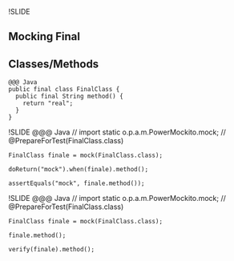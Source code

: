 !SLIDE
## Mocking Final
## Classes/Methods
	@@@ Java
	public final class FinalClass {
	  public final String method() {
	    return "real";
	  }
	}

!SLIDE
	@@@ Java
	// import static o.p.a.m.PowerMockito.mock;
	// @PrepareForTest(FinalClass.class)

	FinalClass finale = mock(FinalClass.class);

	doReturn("mock").when(finale).method();

	assertEquals("mock", finale.method());

!SLIDE
	@@@ Java
	// import static o.p.a.m.PowerMockito.mock;
	// @PrepareForTest(FinalClass.class)

	FinalClass finale = mock(FinalClass.class);

	finale.method();

	verify(finale).method();
